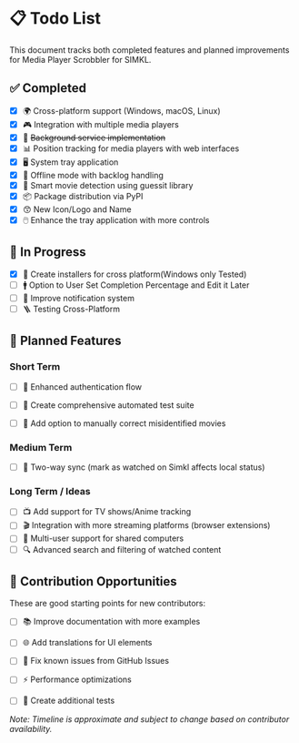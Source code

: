 # 📋 Todo List

This document tracks both completed features and planned improvements for Media Player Scrobbler for SIMKL.

## ✅ Completed

- [x] 🌍 Cross-platform support (Windows, macOS, Linux)
- [x] 🎮 Integration with multiple media players
- [x] 🔄 ~~Background service implementation~~
- [x] 📊 Position tracking for media players with web interfaces
- [x] 🖥️ System tray application
- [x] 🔌 Offline mode with backlog handling
- [x] 🧠 Smart movie detection using guessit library
- [x] 📦 Package distribution via PyPI
- [x] 😙 New Icon/Logo and Name
- [x] 🖱️ Enhance the tray application with more controls

## 🚧 In Progress

- [x] 🏦 Create installers for cross platform(Windows only Tested)
- [ ] 🚹 Option to User Set Completion Percentage and Edit it Later
- [ ] 📱 Improve notification system
- [ ] 🪜 Testing Cross-Platform

## 📝 Planned Features

### Short Term

- [ ] 🔐 Enhanced authentication flow
- [ ] 🧪 Create comprehensive automated test suite
- [ ] 🔎 Add option to manually correct misidentified movies


### Medium Term

- [ ] 🔄 Two-way sync (mark as watched on Simkl affects local status)


### Long Term / Ideas

- [ ] 📺 Add support for TV shows/Anime tracking
- [ ] 🎬 Integration with more streaming platforms (browser extensions)
- [ ] 👥 Multi-user support for shared computers
- [ ] 🔍 Advanced search and filtering of watched content

## 🤝 Contribution Opportunities

These are good starting points for new contributors:

- [ ] 📚 Improve documentation with more examples
- [ ] 🌐 Add translations for UI elements
- [ ] 🐛 Fix known issues from GitHub Issues
- [ ] ⚡ Performance optimizations
- [ ] 🧪 Create additional tests



_Note: Timeline is approximate and subject to change based on contributor availability._
